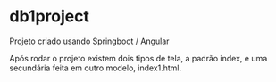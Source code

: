 # db1project

Projeto criado usando Springboot / Angular

Após rodar o projeto existem dois tipos de tela, a padrão index, e uma secundária feita em outro modelo, index1.html.
